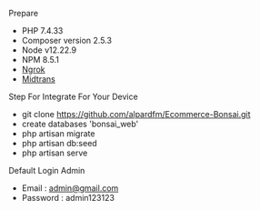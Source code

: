 Prepare
- PHP 7.4.33
- Composer version 2.5.3
- Node v12.22.9
- NPM 8.5.1
- [Ngrok](https://ngrok.com/)
- [Midtrans](https://midtrans.com/)

Step For Integrate For Your Device
- git clone https://github.com/alpardfm/Ecommerce-Bonsai.git
- create databases 'bonsai_web'
- php artisan migrate
- php artisan db:seed
- php artisan serve

Default Login Admin
- Email : admin@gmail.com
- Password : admin123123
